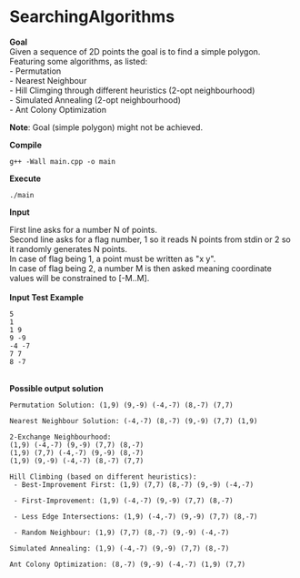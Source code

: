 # SearchingAlgorithms

**Goal**<br/>
Given a sequence of 2D points the goal is to find a simple polygon.<br/> 
Featuring some algorithms, as listed:<br/>
		- Permutation<br/>
		- Nearest Neighbour<br/>
		- Hill Climging through different heuristics (2-opt neighbourhood)<br/>
		- Simulated Annealing (2-opt neighbourhood)<br/>
		- Ant Colony Optimization<br/>

**Note**: Goal (simple polygon) might not be achieved. 

**Compile**<br/>
```
g++ -Wall main.cpp -o main
```
**Execute**<br/>
```
./main
```
**Input**<br/>

First line asks for a number N of points.<br/>
Second line asks for a flag number, 1 so it reads N points from stdin or 2 so it randomly generates N points.<br/>
In case of flag being 1, a point must be written as "x y".<br/>
In case of flag being 2, a number M is then asked meaning coordinate values will be constrained to [-M..M].<br/>
<br/>**Input Test Example**<br/>
```
5
1
1 9
9 -9
-4 -7
7 7
8 -7
```
<br/>**Possible output solution**<br/>
```
Permutation Solution: (1,9) (9,-9) (-4,-7) (8,-7) (7,7)

Nearest Neighbour Solution: (-4,-7) (8,-7) (9,-9) (7,7) (1,9)

2-Exchange Neighbourhood:
(1,9) (-4,-7) (9,-9) (7,7) (8,-7)
(1,9) (7,7) (-4,-7) (9,-9) (8,-7)
(1,9) (9,-9) (-4,-7) (8,-7) (7,7)

Hill Climbing (based on different heuristics):
 - Best-Improvement First: (1,9) (7,7) (8,-7) (9,-9) (-4,-7)

 - First-Improvement: (1,9) (-4,-7) (9,-9) (7,7) (8,-7)

 - Less Edge Intersections: (1,9) (-4,-7) (9,-9) (7,7) (8,-7)

 - Random Neighbour: (1,9) (7,7) (8,-7) (9,-9) (-4,-7)

Simulated Annealing: (1,9) (-4,-7) (9,-9) (7,7) (8,-7)

Ant Colony Optimization: (8,-7) (9,-9) (-4,-7) (1,9) (7,7)
```
